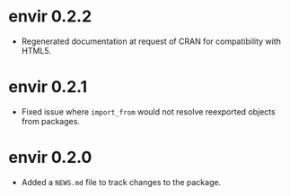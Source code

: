 # envir 0.2.2

* Regenerated documentation at request of CRAN for compatibility with HTML5.

# envir 0.2.1

* Fixed issue where `import_from` would not resolve reexported objects from packages. 

# envir 0.2.0

* Added a `NEWS.md` file to track changes to the package.
